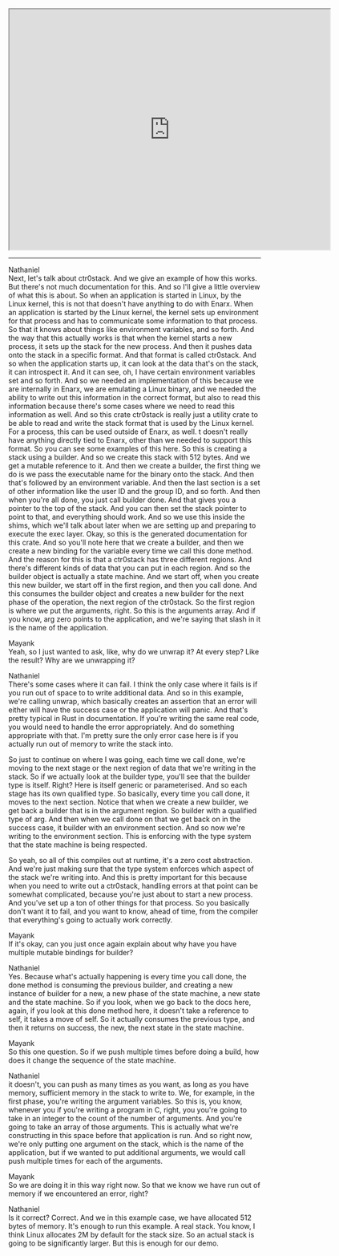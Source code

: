   
<iframe src="https://www.youtube.com/embed/LotSWPoyW_g" height="480" width="640" allowFullScreen></iframe>
<hr />

Nathaniel  
Next, let's talk about ctr0stack. And we give an example of how this works. But there's not much documentation for this. And so I'll give a little overview of what this is about. So when an application is started in Linux, by the Linux kernel, this is not that doesn't have anything to do with Enarx. When an application is started by the Linux kernel, the kernel sets up environment for that process and has to communicate some information to that process. So that it knows about things like environment variables, and so forth. And the way that this actually works is that when the kernel starts a new process, it sets up the stack for the new process. And then it pushes data onto the stack in a specific format. And that format is called ctr0stack. And so when the application starts up, it can look at the data that's on the stack, it can introspect it. And it can see, oh, I have certain environment variables set and so forth. And so we needed an implementation of this because we are internally in Enarx, we are emulating a Linux binary, and we needed the ability to write out this information in the correct format, but also to read this information because there's some cases where we need to read this information as well. And so this crate ctr0stack is really just a utility crate to be able to read and write the stack format that is used by the Linux kernel. For a process, this can be used outside of Enarx, as well. t doesn't really have anything directly tied to Enarx, other than we needed to support this format. So you can see some examples of this here. So this is creating a stack using a builder. And so we create this stack with 512 bytes. And we get a mutable reference to it. And then we create a builder, the first thing we do is we pass the executable name for the binary onto the stack. And then that's followed by an environment variable. And then the last section is a set of other information like the user ID and the group ID, and so forth. And then when you're all done, you just call builder done. And that gives you a pointer to the top of the stack. And you can then set the stack pointer to point to that, and everything should work. And so we use this inside the shims, which we'll talk about later when we are setting up and preparing to execute the exec layer. Okay, so this is the generated documentation for this crate. And so you'll note here that we create a builder, and then we create a new binding for the variable every time we call this done method. And the reason for this is that a ctr0stack has three different regions. And there's different kinds of data that you can put in each region. And so the builder object is actually a state machine. And we start off, when you create this new builder, we start off in the first region, and then you call done. And this consumes the builder object and creates a new builder for the next phase of the operation, the next region of the ctr0stack. So the first region is where we put the arguments, right. So this is the arguments array. And if you know, arg zero points to the application, and we're saying that slash in it is the name of the application.

Mayank  
Yeah, so I just wanted to ask, like, why do we unwrap it? At every step? Like the result? Why are we unwrapping it?

Nathaniel  
There's some cases where it can fail. I think the only case where it fails is if you run out of space to to write additional data. And so in this example, we're calling unwrap, which basically creates an assertion that an error will either will have the success case or the application will panic. And that's pretty typical in Rust in documentation. If you're writing the same real code, you would need to handle the error appropriately. And do something appropriate with that. I'm pretty sure the only error case here is if you actually run out of memory to write the stack into.

So just to continue on where I was going, each time we call done, we're moving to the next stage or the next region of data that we're writing in the stack. So if we actually look at the builder type, you'll see that the builder type is itself. Right? Here is itself generic or parameterised. And so each stage has its own qualified type. So basically, every time you call done, it moves to the next section. Notice that when we create a new builder, we get back a builder that is in the argument region. So builder with a qualified type of arg. And then when we call done on that we get back on in the success case, it builder with an environment section. And so now we're writing to the environment section. This is enforcing with the type system that the state machine is being respected.

So yeah, so all of this compiles out at runtime, it's a zero cost abstraction. And we're just making sure that the type system enforces which aspect of the stack we're writing into. And this is pretty important for this because when you need to write out a ctr0stack, handling errors at that point can be somewhat complicated, because you're just about to start a new process. And you've set up a ton of other things for that process. So you basically don't want it to fail, and you want to know, ahead of time, from the compiler that everything's going to actually work correctly.

Mayank  
If it's okay, can you just once again explain about why have you have multiple mutable bindings for builder?

Nathaniel  
Yes. Because what's actually happening is every time you call done, the done method is consuming the previous builder, and creating a new instance of builder for a new, a new phase of the state machine, a new state and the state machine. So if you look, when we go back to the docs here, again, if you look at this done method here, it doesn't take a reference to self, it takes a move of self. So it actually consumes the previous type, and then it returns on success, the new, the next state in the state machine.

Mayank  
So this one question. So if we push multiple times before doing a build, how does it change the sequence of the state machine.

Nathaniel  
it doesn't, you can push as many times as you want, as long as you have memory, sufficient memory in the stack to write to. We, for example, in the first phase, you're writing the argument variables. So this is, you know, whenever you if you're writing a program in C, right, you you're going to take in an integer to the count of the number of arguments. And you're going to take an array of those arguments. This is actually what we're constructing in this space before that application is run. And so right now, we're only putting one argument on the stack, which is the name of the application, but if we wanted to put additional arguments, we would call push multiple times for each of the arguments.

Mayank  
So we are doing it in this way right now. So that we know we have run out of memory if we encountered an error, right?

Nathaniel  
Is it correct? Correct. And we in this example case, we have allocated 512 bytes of memory. It's enough to run this example. A real stack. You know, I think Linux allocates 2M by default for the stack size. So an actual stack is going to be significantly larger. But this is enough for our demo.
